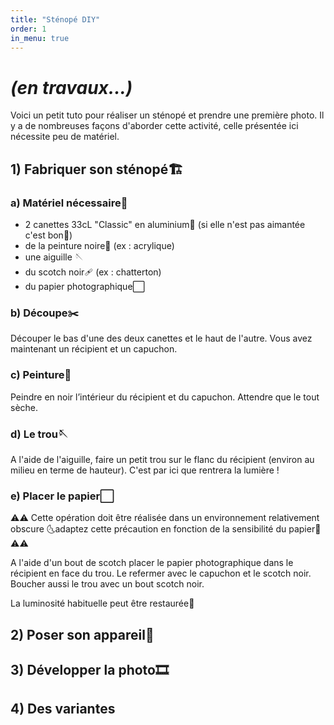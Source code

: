 ```yaml
---
title: "Sténopé DIY"
order: 1
in_menu: true
---
```

# **_(en travaux...)_**

Voici un petit tuto pour réaliser un sténopé et prendre une première photo. Il y a de nombreuses façons d'aborder cette activité, celle présentée ici nécessite peu de matériel.

## 1) Fabriquer son sténopé🏗️
### a) Matériel nécessaire🧰
- 2 canettes 33cL "Classic" en aluminium🥫 (si elle n'est pas aimantée c'est bon🧲)
- de la peinture noire🎨 (ex : acrylique)
- une aiguille 🪡
- du scotch noir🩹 (ex : chatterton)
- du papier photographique⬜

### b) Découpe✂️
Découper le bas d'une des deux canettes et le haut de l'autre. Vous avez maintenant un récipient et un capuchon.

### c) Peinture🎨
Peindre en noir l’intérieur du récipient et du capuchon. Attendre que le tout sèche.

### d) Le trou🪡
A l'aide de l'aiguille, faire un petit trou sur le flanc du récipient (environ au milieu en terme de hauteur). C'est par ici que rentrera la lumière !

### e) Placer le papier⬜
⚠️⚠️ Cette opération doit être réalisée dans un environnement relativement obscure  🌜adaptez cette précaution en fonction de la sensibilité du papier🌛 ⚠️⚠️

A l'aide d'un bout de scotch placer le papier photographique dans le récipient en face du trou. Le refermer avec le capuchon et le scotch noir. Boucher aussi le trou avec un bout scotch noir.

La luminosité habituelle peut être restaurée🔆
## 2) Poser son appareil📸

## 3) Développer la photo🎞️

## 4) Des variantes 